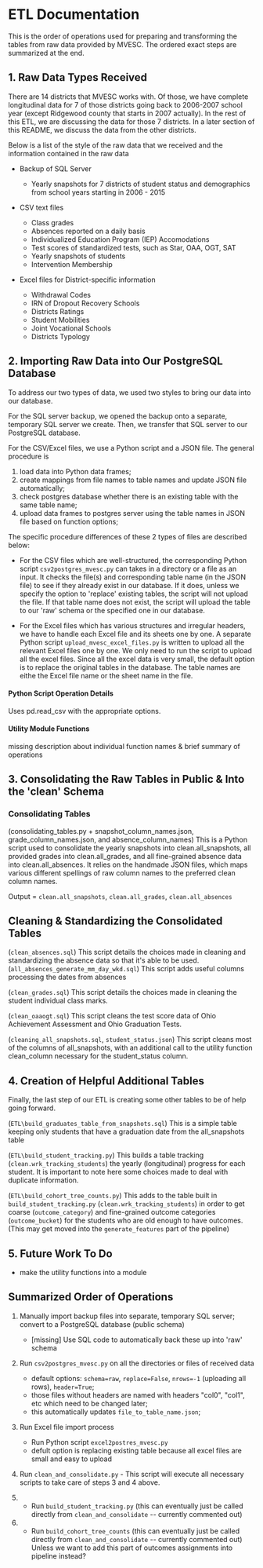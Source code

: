 # ETL Documentation

This is the order of operations used for preparing and transforming the tables from raw data provided by MVESC. The ordered exact steps are summarized at the end.

## 1. Raw Data Types Received

There are 14 districts that MVESC works with. Of those, we have complete longitudinal data for 7 of those districts going back to 2006-2007 school year (except Ridgewood county that starts in 2007 actually). In the rest of this ETL, we are discussing the data for those 7 districts. In a later section of this README, we discuss the data from the other districts.

Below is a list of the style of the raw data that we received and the information contained in the raw data

* Backup of SQL Server
	* Yearly snapshots for 7 districts of student status and demographics from school years starting in 2006 - 2015

* CSV text files
	* Class grades
	* Absences reported on a daily basis
	* Individualized Education Program (IEP) Accomodations
	* Test scores of standardized tests, such as Star, OAA, OGT, SAT
	* Yearly snapshots of students
	* Intervention Membership

* Excel files for District-specific information
	* Withdrawal Codes
	* IRN of Dropout Recovery Schools
	* Districts Ratings
	* Student Mobilities
	* Joint Vocational Schools
	* Districts Typology

## 2. Importing Raw Data into Our PostgreSQL Database

To address our two types of data, we used two styles to bring our data into our database.

For the SQL server backup, we opened the backup onto a separate, temporary SQL server we create. Then, we transfer that SQL server to our PostgreSQL database.

For the CSV/Excel files, we use a Python script and a JSON file. The general procedure is

 1. load data into Python data frames;
 2. create mappings from file names to table names and update JSON file automatically;
 3. check postgres database whether there is an existing table with the same table name;
 4. upload data frames to postgres server using the table names in JSON file based on function options;

The specific procedure differences of these 2 types of files are described below:

* For the CSV files which are well-structured, the corresponding Python script `csv2postgres_mvesc.py` can takes in a directory or a file as an input. It checks the file(s) and corresponding table name (in the JSON file) to see if they already exist in our database. If it does, unless we specify the option to 'replace' existing tables, the script will not upload the file. If that table name does not exist, the script will upload the table to our 'raw' schema or the specified one in our database.

* For the Excel files which has various structures and irregular headers, we have to handle each Excel file and its sheets one by one. A separate Python script `upload_mvesc_excel_files.py` is written to upload all the relevant Excel files one by one. We only need to run the script to upload all the excel files. Since all the excel data is very small, the default option is to replace the original tables in the database. The table names are eithe the Excel file name or the sheet name in the file.

#### Python Script Operation Details

Uses pd.read_csv with the appropriate options.

#### Utility Module Functions

missing description about individual function names & brief summary of operations

## 3. Consolidating the Raw Tables in Public & Into the 'clean' Schema

### Consolidating Tables

(consolidating_tables.py + snapshot_column_names.json, grade_column_names.json, and absence_column_names)
This is a Python script used to consolidate the yearly snapshots into clean.all_snapshots, all provided grades into clean.all_grades, and all fine-grained absence data into clean.all_absences. It relies on the handmade JSON files, which maps various different spellings of raw column names to the preferred clean column names.

Output = `clean.all_snapshots`, `clean.all_grades`, `clean.all_absences`

## Cleaning & Standardizing the Consolidated Tables

(`clean_absences.sql`)
This script details the choices made in cleaning and standardizing the absence data so that it's able to be used.
(`all_absences_generate_mm_day_wkd.sql`)
This script adds useful columns processing the dates from absences

(`clean_grades.sql`)
This script details the choices made in cleaning the student individual class marks.

(`clean_oaaogt.sql`)
This script cleans the test score data of Ohio Achievement Assessment and Ohio Graduation Tests.

(`cleaning_all_snapshots.sql`, `student_status.json`)
This script cleans most of the columns of all_snapshots, with an additional call to the utility function clean_column necessary for the student_status column.

## 4. Creation of Helpful Additional Tables

Finally, the last step of our ETL is creating some other tables to be of help going forward.

(`ETL\build_graduates_table_from_snapshots.sql`)
This is a simple table keeping only students that have a graduation date from the all_snapshots table

(`ETL\build_student_tracking.py`)
This builds a table tracking (`clean.wrk_tracking_students`) the yearly (longitudinal) progress for each student. It is important to note here some choices made to deal with duplicate information.

(`ETL\build_cohort_tree_counts.py`)
This adds to the table built in `build_student_tracking.py` (`clean.wrk_tracking_students`) in order to get
coarse (`outcome_category`) and fine-grained outcome categories (`outcome_bucket`) for the students who are old enough to have outcomes. (This may get moved into the `generate_features` part of the pipeline)


## 5. Future Work To Do

- make the utility functions into a module

## Summarized Order of Operations

1. Manually import backup files into separate, temporary SQL server; convert to a PostgreSQL database (public schema)
	- [missing] Use SQL code to automatically back these up into 'raw' schema

2. Run `csv2postgres_mvesc.py` on all the directories or files of received data
	- default options: `schema=raw`, `replace=False`, `nrows=-1` (uploading all rows), `header=True`;
	- those files without headers are named with headers "col0", "col1", etc which need to be changed later;
	- this automatically updates `file_to_table_name.json`;

3. Run Excel file import process
	- Run Python script `excel2postres_mvesc.py`
	- defult option is replacing existing table because all excel files are small and easy to upload

4. Run `clean_and_consolidate.py`
        - This script will execute all necessary scripts to take care of steps 3 and 4 above.

5. * Run `build_student_tracking.py` (this can eventually just be called
	directly from `clean_and_consolidate` -- currently commented out)

6. * Run `build_cohort_tree_counts` (this can eventually just be called
	directly from `clean_and_consolidate` -- currently commented out)
	Unless we want to add this part of outcomes assignments into pipeline instead?
